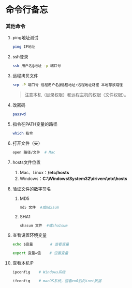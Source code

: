 # 命令行备忘

### 其他命令
1. ping地址测试

    ```bash
    ping IP地址
    ```
2. ssh登录

    ```bash
    ssh 用户名@地址 -p 端口号
    ```
3. 远程拷贝文件

    ```bash
    scp -P 端口号 远程用户名@远程地址:远程地址路径 本地存放路径
    ```

    >注意本机（目录权限）和远程主机的权限（文件权限）。
4. 改密码

    ```bash
    passwd
    ```
5. 指令在PATH变量的路径

    ```bash
    which 指令
    ```
6. 打开文件（夹）

    ```bash
    open 路径/文件  # Mac
    ```
7. hosts文件位置

    1. Mac、Linux：**/etc/hosts**
    2. Windows：**C:\Windows\System32\drivers\etc\hosts**
8. 验证文件的数字签名

    1. MD5

        ```bash
        md5 文件  #或md5sum
        ```
    2. SHA1

        ```bash
        shasum 文件  #或sha1sum
        ```
9. 查看设置环境变量

    ```bash
    echo $变量        # 查看变量

    export 变量=值    # 设置变量
    ```
10. 查看本机IP

    ```bash
    ipconfig    # Windows系统

    ifconfig    # macOS系统，查看en0后的inet数据
    ```